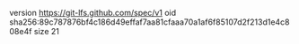 version https://git-lfs.github.com/spec/v1
oid sha256:89c787876bf4c186d49effaf7aa81cfaaa70a1af6f85107d2f213d1e4c808e4f
size 21
